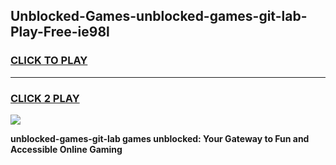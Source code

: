 
## Unblocked-Games-unblocked-games-git-lab-Play-Free-ie98l
<h3>
<a href="https://premium76.site?title=unblocked-games-git-lab&ref=23A">CLICK TO PLAY</a></h3>
<hr>

<h3>
<a href="https://premium76.site?title=unblocked-games-git-lab&ref=23A">CLICK 2 PLAY</a>
  
</h3>

<a href="https://premium76.site?title=unblocked-games-git-lab&ref=23A"><img src="https://clearcache.store/games.png"></a>


**unblocked-games-git-lab games unblocked: Your Gateway to Fun and Accessible Online Gaming**
